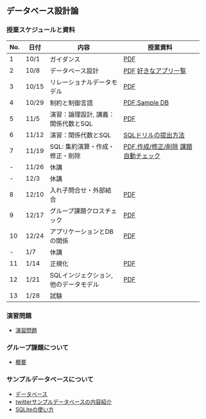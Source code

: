 ## データベース設計論

### 授業スケジュールと資料
|No.  | 日付 | 内容  |授業資料  |
|---|---|---|---|
|1  |10/1  |ガイダンス  | [PDF](1st.pdf) |
|2  |10/8  |データベース設計  |[PDF](2nd.pdf) [好きなアプリ一覧](favolite_applications.md)|
|3  |10/15 |リレーショナルデータモデル |[PDF](3rd.pdf) |
|4  |10/29 |制約と制御言語 |[PDF](4th.pdf),[Sample DB](twitter.db) |
|5  |11/5 |演習：論理設計, 講義：関係代数とSQL |[PDF](5th.pdf) |
|6  |11/12 |演習：関係代数とSQL |[SQLドリルの提出方法](SQLdrill_submit.pdf) |
|7  |11/19 |SQL: 集約演算・作成・修正・削除|[PDF](6th.pdf),[作成/修正/削除](create_delete_update_sql.pdf) [課題自動チェック](自動チェック.md)|
|-  |11/26 | 休講 | |
|-  |12/3  | 休講 | |
|8  |12/10 |入れ子問合せ・外部結合 |[PDF](7th.pdf)|
|9  |12/17 |グループ課題クロスチェック |[PDF](groupwork_crosscheck.pdf) |
|10 |12/24 |アプリケーションとDBの関係 |[PDF](10th.pdf) |
|- |1/7   | 休講 | |
|11 |1/14  |正規化 |[PDF](11th.pdf) |
|12 |1/21  |SQLインジェクション, 他のデータモデル |[PDF](other_datamodel.pdf) |
|13 |1/28  | 試験 | |

### 演習問題
* [演習問題](exercises.pdf)

### グループ課題について
* [概要](groupwork.md)

### サンプルデータベースについて
* [データベース](twitter.db)
* [twitterサンプルデータベースの内容紹介](twitter_sample_db.pdf)
* [SQLiteの使い方](SQLite.pdf)
